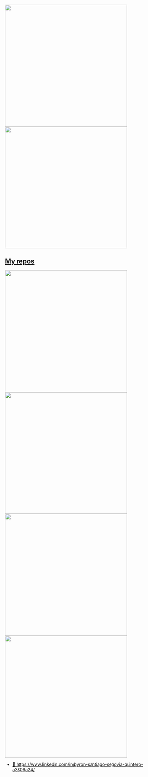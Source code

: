 <p align="left">
  <a href="https://github.com/yagodeoz"><img width="400" src="https://github-readme-stats.vercel.app/api?username=yagodeoz&show_icons=true&theme=default">
  <a href="https://github.com/yagodeoz"><img width="400" src="https://github-readme-stats.vercel.app/api/top-langs/?username=yagodeoz&hide=html,scss,css,shell, batchfile,dockerfile&langs_count=10&layout=compact&theme=default">
</p>
    
## My repos
    
<p align="left">
  
   <a href="https://github.com/yagodeoz/tallerSpringCloud"><img width="400" src="https://github-readme-stats.vercel.app/api/pin/?username=yagodeoz&repo=tallerSpringCloud&langs_count=5&theme=default">
  <a href="https://github.com/yagodeoz/talleres"><img width="400" src="https://github-readme-stats.vercel.app/api/pin/?username=yagodeoz&card_height=300&&repo=talleres&langs_count=5&layout=compact&theme=default">
  <a href="https://github.com/yagodeoz/OAuth2-JavaWithSDK"><img width="400" src="https://github-readme-stats.vercel.app/api/pin/?username=yagodeoz&repo=OAuth2-JavaWithSDK&layout=compact&theme=default">
  <a href="https://github.com/yagodeoz/QuickBooks-V3-Java-SDK"><img width="400" src="https://github-readme-stats.vercel.app/api/pin/?username=yagodeoz&repo=QuickBooks-V3-Java-SDK&hide=html,scss,css&langs_count=10&layout=compact&theme=default">
</p>  

- 💬 https://www.linkedin.com/in/byron-santiago-segovia-quintero-a3806a24/
    
<!--

### Hi there 👋
**yagodeoz/yagodeoz** is a ✨ _special_ ✨ repository because its `README.md` (this file) appears on your GitHub profile.

Here are some ideas to get you started:

- 🔭 I’m currently working on ...
- 🌱 I’m currently learning ...
- 👯 I’m looking to collaborate on ...
- 🤔 I’m looking for help with ...
- 💬 Ask me about ...
- 📫 How to reach me: ...
- 😄 Pronouns: ...
- ⚡ Fun fact: ...
-->
